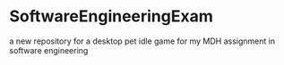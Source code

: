 # SoftwareEngineeringExam
a new repository for a desktop pet idle game for my MDH assignment in software engineering
